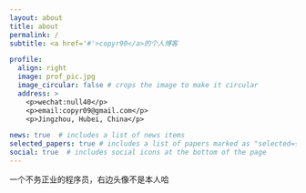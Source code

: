 ```yaml
---
layout: about
title: about
permalink: /
subtitle: <a href='#'>copyr90</a>的个人博客

profile:
  align: right
  image: prof_pic.jpg
  image_circular: false # crops the image to make it circular
  address: >
    <p>wechat:null40</p>
    <p>email:copyr09@gmail.com</p>
    <p>Jingzhou, Hubei, China</p>

news: true  # includes a list of news items
selected_papers: true # includes a list of papers marked as "selected={true}"
social: true  # includes social icons at the bottom of the page
---
```


一个不务正业的程序员，右边头像不是本人哈
